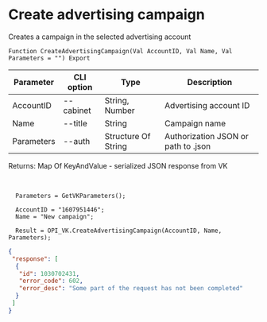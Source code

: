 ﻿---
sidebar_position: 1
---

# Create advertising campaign
 Creates a campaign in the selected advertising account



`Function CreateAdvertisingCampaign(Val AccountID, Val Name, Val Parameters = "") Export`

  | Parameter | CLI option | Type | Description |
  |-|-|-|-|
  | AccountID | --cabinet | String, Number | Advertising account ID |
  | Name | --title | String | Campaign name |
  | Parameters | --auth | Structure Of String | Authorization JSON or path to .json |

  
  Returns:  Map Of KeyAndValue - serialized JSON response from VK

<br/>




```bsl title="Code example"
  Parameters = GetVKParameters();
  
  AccountID = "1607951446";
  Name = "New campaign";
  
  Result = OPI_VK.CreateAdvertisingCampaign(AccountID, Name, Parameters);
```
 



```json title="Result"
{
 "response": [
  {
   "id": 1030702431,
   "error_code": 602,
   "error_desc": "Some part of the request has not been completed"
  }
 ]
}
```
